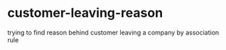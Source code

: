 # customer-leaving-reason
trying to find reason behind customer leaving a company by association rule 
